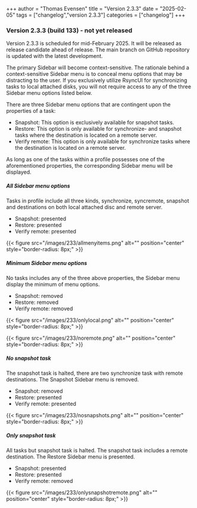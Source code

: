 +++
author = "Thomas Evensen"
title = "Version 2.3.3"
date = "2025-02-05"
tags = ["changelog","version 2.3.3"]
categories = ["changelog"]
+++

### Version 2.3.3 (build 133) - not yet released

Version 2.3.3 is scheduled for mid-February 2025. It will be released as release candidate ahead of release.  The main branch on GitHub repository is updated with the latest development.

The primary Sidebar will become context-sensitive. The rationale behind a context-sensitive Sidebar menu is to conceal menu options that may be distracting to the user. If you exclusively utilize RsyncUI for synchronizing tasks to local attached disks, you will not require access to any of the three Sidebar menu options listed below.

There are three Sidebar menu options that are contingent upon the properties of a task:

- Snapshot: This option is exclusively available for snapshot tasks.
- Restore: This option is only available for synchronize- and snapshot tasks where the destination is located on a remote server.
- Verify remote: This option is only available for synchronize tasks where the destination is located on a remote server.

As long as one of the tasks within a profile possesses one of the aforementioned properties, the corresponding Sidebar menu will be displayed.

##### All Sidebar menu options

Tasks in profile include all three kinds, synchronize, syncremote, snapshot and destinations on both local attached disc and remote server.

- Snapshot: presented
- Restore: presented
- Verify remote: presented

{{< figure src="/images/233/allmenyitems.png" alt="" position="center" style="border-radius: 8px;" >}}

##### Minimum Sidebar menu options

No tasks includes any of the three above properties, the Sidebar menu display the minimum of menu options.

- Snapshot: removed
- Restore: removed
- Verify remote: removed

{{< figure src="/images/233/onlylocal.png" alt="" position="center" style="border-radius: 8px;" >}}

{{< figure src="/images/233/noremote.png" alt="" position="center" style="border-radius: 8px;" >}}

##### No snapshot task

The snapshot task is halted, there are two synchronize task with remote destinations. The Snapshot Sidebar menu is removed.

- Snapshot: removed
- Restore: presented
- Verify remote: presented

{{< figure src="/images/233/nosnapshots.png" alt="" position="center" style="border-radius: 8px;" >}}

##### Only snapshot task

All tasks but snapshot task is halted. The snapshot task includes a remote destination. The Restore Sidebar menu is presented.

- Snapshot: presented
- Restore: presented
- Verify remote: removed

{{< figure src="/images/233/onlysnapshotremote.png" alt="" position="center" style="border-radius: 8px;" >}}


